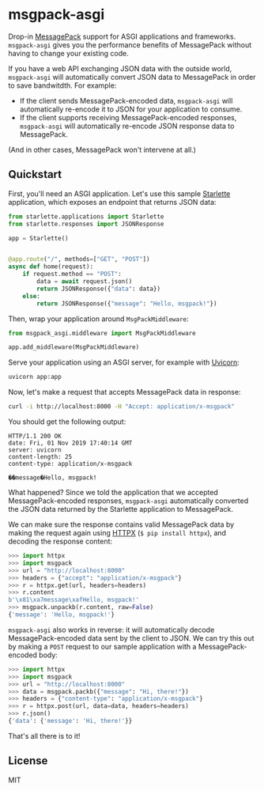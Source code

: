 # msgpack-asgi

Drop-in [MessagePack](https://msgpack.org/) support for ASGI applications and frameworks. `msgpack-asgi` gives you the performance benefits of MessagePack without having to change your existing code.

If you have a web API exchanging JSON data with the outside world, `msgpack-asgi` will automatically convert JSON data to MessagePack in order to save bandwitdth. For example:

- If the client sends MessagePack-encoded data, `msgpack-asgi` will automatically re-encode it to JSON for your application to consume.
- If the client supports receiving MessagePack-encoded responses, `msgpack-asgi` will automatically re-encode JSON response data to MessagePack.

(And in other cases, MessagePack won't intervene at all.)

## Quickstart

First, you'll need an ASGI application. Let's use this sample [Starlette](https://www.starlette.io) application, which exposes an endpoint that returns JSON data:

```python
from starlette.applications import Starlette
from starlette.responses import JSONResponse

app = Starlette()


@app.route("/", methods=["GET", "POST"])
async def home(request):
    if request.method == "POST":
        data = await request.json()
        return JSONResponse({"data": data})
    else:
        return JSONResponse({"message": "Hello, msgpack!"})
```

Then, wrap your application around `MsgPackMiddleware`:

```python
from msgpack_asgi.middleware import MsgPackMiddleware

app.add_middleware(MsgPackMiddleware)
```

Serve your application using an ASGI server, for example with [Uvicorn](https://www.uvicorn.org):

```bash
uvicorn app:app
```

Now, let's make a request that accepts MessagePack data in response:

```bash
curl -i http://localhost:8000 -H "Accept: application/x-msgpack"
```

You should get the following output:

```http
HTTP/1.1 200 OK
date: Fri, 01 Nov 2019 17:40:14 GMT
server: uvicorn
content-length: 25
content-type: application/x-msgpack

��message�Hello, msgpack!
```

What happened? Since we told the application that we accepted MessagePack-encoded responses, `msgpack-asgi` automatically converted the JSON data returned by the Starlette application to MessagePack.

We can make sure the response contains valid MessagePack data by making the request again using [HTTPX](https://github.com/encode/httpx) (`$ pip install httpx`), and decoding the response content:

```python
>>> import httpx
>>> import msgpack
>>> url = "http://localhost:8000"
>>> headers = {"accept": "application/x-msgpack"}
>>> r = httpx.get(url, headers=headers)
>>> r.content
b'\x81\xa7message\xafHello, msgpack!'
>>> msgpack.unpackb(r.content, raw=False)
{'message': 'Hello, msgpack!'}
```

`msgpack-asgi` also works in reverse: it will automatically decode MessagePack-encoded data sent by the client to JSON. We can try this out by making a `POST` request to our sample application with a MessagePack-encoded body:

```python
>>> import httpx
>>> import msgpack
>>> url = "http://localhost:8000"
>>> data = msgpack.packb({"message": "Hi, there!"})
>>> headers = {"content-type": "application/x-msgpack"}
>>> r = httpx.post(url, data=data, headers=headers)
>>> r.json()
{'data': {'message': 'Hi, there!'}}
```

That's all there is to it!

## License

MIT

